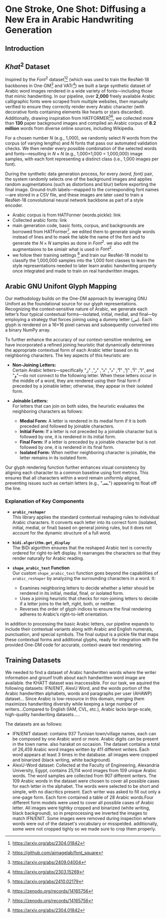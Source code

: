 # One Stroke, One Shot: Diffusing a New Era in Arabic Handwriting Generation

## Introduction

## $Khat^2$ Dataset
Inspired by the $Font^2$ dataset[^1][^2] (which was used to train the ResNet-18 backbones in One-DM[^3] and VATr[^4]) we built a large synthetic dataset of Arabic word images rendered in a wide variety of fonts—including those that mimic handwriting. In our pipeline, over **2,000** freely available Arabic calligraphic fonts were scraped from multiple websites, then manually verified to ensure they correctly render every Arabic character (with decorative fonts containing elements like hearts or stars discarded). Additionally, drawing inspiration from HATFORMER[^5][^6], we collected more than **130** paper background images and compiled an Arabic corpus of **8.2 million** words from diverse online sources, including Wikipedia.

For a chosen number *N* (e.g., 1,000), we randomly select *N* words from the corpus (of varying lengths) and *N* fonts that pass our automated validation checks. We then render every possible combination of the selected words and fonts—resulting in $N×N$ (e.g., 1,000×1,000 = 1,000,000) image samples, with each font representing a distinct class (i.e., 1,000 images per font).

During the synthetic data generation process, for every *(word, font)* pair, the system randomly selects one of the background images and applies random augmentations (such as distortions and blur) before exporting the final image. Ground-truth labels—mapped to the corresponding font names—are stored in a CSV file, and these images are later used to train a ResNet-18 convolutional neural network backbone as part of a style encoder.

- Arabic corpus is from HATFormer (words.pickle): link
- Collected arabic fonts: link
- main generation code, basic fonts, corpus, and backgrounds are borrowed from HATFormer[^6]. we edited them to generate single words instead of lines and to maek the lable the name of the font and to generate the $N×N$ samples as done in $Font^2$. we also edit the augmentaions to be simialr what is used in $Font^2$. 
- we follow their training settings [^1] and train our ResNet-18 model to classify the 1,000,000 samples into the 1,000 font classes to learn the style representations needed to later learn arabic handwriting properly once integrated and made to train on real handwritten images.

[^1]: https://arxiv.org/abs/2304.01842
[^2]: https://github.com/aimagelab/font_square
[^3]: https://arxiv.org/abs/2409.04004
[^4]: https://arxiv.org/abs/2303.15269
[^5]: https://arxiv.org/abs/2410.02179
[^6]: https://zenodo.org/records/14165756

## Arabic GNU Unifont Glyph Mapping

Our methodology builds on the One-DM approach by leveraging GNU Unifont as the foundational source for our glyph representations. Recognizing the context‐sensitive nature of Arabic, we generate each letter’s four typical contextual forms—isolated, initial, medial, and final—by employing a strategy that forces joining using a dummy letter (س). Each glyph is rendered on a 16×16 pixel canvas and subsequently converted into a binary NumPy array.

To further enhance the accuracy of our context-sensitive rendering, we have incorporated a refined joining heuristic that dynamically determines the appropriate contextual form of each Arabic letter based on its neighboring characters. The key aspects of this heuristic are:

- **Non-Joining Letters:**  
  Certain Arabic letters—specifically "ا", "أ", "إ", "آ", "د", "ذ", "ر", "ز", and "و"—do not connect to the following letter. When these letters occur in the middle of a word, they are rendered using their final form if preceded by a joinable letter; otherwise, they appear in their isolated form.

- **Joinable Letters:**  
  For letters that can join on both sides, the heuristic evaluates the neighboring characters as follows:
  - **Medial Form:** A letter is rendered in its medial form if it is both preceded and followed by joinable characters.
  - **Initial Form:** If a letter is not preceded by a joinable character but is followed by one, it is rendered in its initial form.
  - **Final Form:** If a letter is preceded by a joinable character but is not followed by one, it is rendered in its final form.
  - **Isolated Form:** When neither neighboring character is joinable, the letter remains in its isolated form.

Our glyph rendering function further enhances visual consistency by aligning each character to a common baseline using font metrics. This ensures that all characters within a word remain uniformly aligned, preventing issues such as certain letters (e.g., "ـسـ") appearing to float off the line.

### Explanation of Key Components

- **`arabic_reshaper`**  
  This library applies the standard contextual reshaping rules to individual Arabic characters. It converts each letter into its correct form (isolated, initial, medial, or final) based on general joining rules, but it does not account for the dynamic structure of a full word.

- **`bidi.algorithm.get_display`**  
  The BiDi algorithm ensures that the reshaped Arabic text is correctly ordered for right-to-left display. It rearranges the characters so that they render naturally for Arabic reading.

- **`shape_arabic_text` Function**  
  Our custom `shape_arabic_text` function goes beyond the capabilities of `arabic_reshaper` by analyzing the surrounding characters in a word. It:
  - Examines neighboring letters to decide whether a letter should be rendered in its initial, medial, final, or isolated form.
  - Uses a joining heuristic that checks for non-joining letters to decide if a letter joins to the left, right, both, or neither.
  - Reverses the order of glyph indices to ensure the final rendering adheres to Arabic’s right-to-left orientation.

In addition to processing the basic Arabic letters, our pipeline expands to include their contextual variants along with Arabic and English numerals, punctuation, and special symbols. The final output is a pickle file that maps these contextual forms and additional glyphs, ready for integration with the provided One-DM code for accurate, context-aware text rendering.


## Training Datasets

We needed to find a dataset of Arabic handwritten words where the writer information and grounf truth about each handwritten word image are available. the KHATT dataset was inaccessible. For our task, we aquired the following datasets: IFN/ENIT, AlexU Word, and the words portion of the Arabic handwritten alphabets, words and paragraphs per user (AHAWP) dataset... Since Arabic is low-resource in this domain, merging them maximizes handwriting diversity while keeping a large number of writers...Compared to English (IAM, CVL, etc.), Arabic lacks large-scale, high-quality handwriting datasets.....

The datasets are as follows:
- IFN/ENIT dataset: contains 937 Tunisian town/village names, each can be composed by one Arabic word or more. Arabic digits can be present in the town name. also harakat on occasion. The dataset contains a total of 26,459 Arabic word images written by 411 different writers. Each word appears at least 3 times in the database. all images were cropped and binarized (black writing, white background).
- AlexU-Word dataset: Collected at the Faculty of Engineering, Alexandria University, Egypt, contains 25,114 word images from 109 unique Arabic words. The word samples are collected from 907 different writers. The 109 Arabic words in the dataset were chosen to cover all possible cases for each letter in the alphabet. The words were selected to be short and simple, with no diacritics present. Each writer was asked to ﬁll out only a one-page form. Each form contained a table of 28 Arabic words.Four different form models were used to cover all possible cases of Arabic letter. All images were tightky cropped and binarized (white writing, black background), so in preprocessing we inverted the images to match IFN/ENIT. Some images were removed during inspection where words were out of the dataset's vocabulary or misspelded. additionally, some were not cropped tighly so we made sure to crop them properly.





